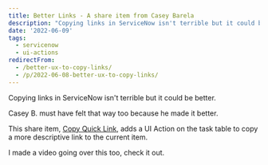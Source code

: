 ```yaml
---
title: Better Links - A share item from Casey Barela
description: "Copying links in ServiceNow isn't terrible but it could be better.  \r\n\r\nCasey B. must have felt that way too because he made it better.\r\n\r\nThis share item, C..."
date: '2022-06-09'
tags:
  - servicenow
  - ui-actions
redirectFrom:
  - /better-ux-to-copy-links/
  - /p/2022-06-08-better-ux-to-copy-links/
---
```


Copying links in ServiceNow isn't terrible but it could be better.  

Casey B. must have felt that way too because he made it better.

This share item, [Copy Quick Link](https://developer.servicenow.com/connect.do#!/share/contents/3931356_copy_quick_link?v=1.0&t=PRODUCT_DETAILS), adds a UI Action on the task table to copy a more descriptive link to the current item.

I made a video going over this too, check it out.

<!--StartFragment-->

[<!-- External image: ![Better Links in ServiceNow video](https://img.youtube.com/vi/FM8cIVFPkjk/0.jpg) -->](https://www.youtube.com/watch?v=FM8cIVFPkjk "Video Title")

<!--EndFragment-->